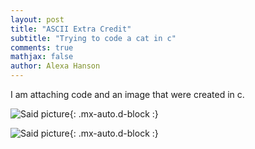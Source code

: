 ```yaml
---
layout: post
title: "ASCII Extra Credit"
subtitle: "Trying to code a cat in c"
comments: true
mathjax: false
author: Alexa Hanson
---
```


I am attaching code and an image that were created in c.


![Said picture](https://alexahanson22-ui.github.io/assets/img/Screenshot-of-c-cat.png.png){: .mx-auto.d-block :}

![Said picture](https://alexahanson22-ui.github.io/assets/img/Screenshot-of-c-cat-code.png.png){: .mx-auto.d-block :}


